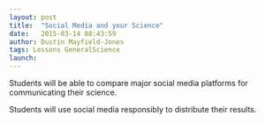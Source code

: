 ```yaml
---
layout: post
title:  "Social Media and your Science"
date:   2015-03-14 08:43:59
author: Dustin Mayfield-Jones
tags: Lessons GeneralScience
launch: 
---
```

Students will be able to compare major social media platforms for communicating their science.

Students will use social media responsibly to distribute their results.
